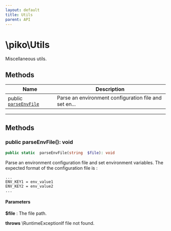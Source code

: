 ```yaml
---
layout: default
title: Utils
parent: API
---
```




# \piko\Utils

Miscellaneous utils.










## Methods

| Name | Description |
|------|-------------|
| public [`parseEnvFile`](#method_parseEnvFile) | Parse an environment configuration file and set en... |


-----



## Methods




<a name="method_parseEnvFile"></a>
### public parseEnvFile(): void

```php
public static  parseEnvFile(string  $file): void
```

Parse an environment configuration file and set environment variables.
The expected format of the configuration file is :
```
...
ENV_KEY1 = env_value1
ENV_KEY2 = env_value2
...
```


#### Parameters
**$file** :
The file path.




**throws**  \RuntimeExceptionIf file not found.



